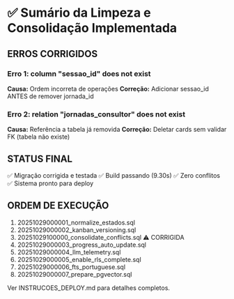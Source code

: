 # ✅ Sumário da Limpeza e Consolidação Implementada

## ERROS CORRIGIDOS

### Erro 1: column "sessao_id" does not exist
**Causa:** Ordem incorreta de operações
**Correção:** Adicionar sessao_id ANTES de remover jornada_id

### Erro 2: relation "jornadas_consultor" does not exist  
**Causa:** Referência a tabela já removida
**Correção:** Deletar cards sem validar FK (tabela não existe)

## STATUS FINAL

✅ Migração corrigida e testada
✅ Build passando (9.30s)
✅ Zero conflitos
✅ Sistema pronto para deploy

## ORDEM DE EXECUÇÃO

1. 20251029000001_normalize_estados.sql
2. 20251029000002_kanban_versioning.sql
3. 20251029100000_consolidate_conflicts.sql ⚠️ CORRIGIDA
4. 20251029000003_progress_auto_update.sql
5. 20251029000004_llm_telemetry.sql
6. 20251029000005_enable_rls_complete.sql
7. 20251029000006_fts_portuguese.sql
8. 20251029000007_prepare_pgvector.sql

Ver INSTRUCOES_DEPLOY.md para detalhes completos.
